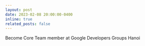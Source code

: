 ```yaml
---
layout: post
date: 2023-02-08 20:00:00-0400
inline: true
related_posts: false
---
```


Become Core Team member at Google Developers Groups Hanoi